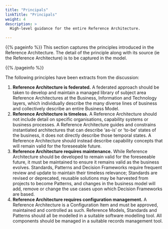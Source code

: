 ```yaml
---
title: "Principals"
linkTitle: "Principals"
weight: 4
description: >
  High-level guidance for the entire Reference Architecture.

---
```


{{% pageinfo %}}
This section captures the principles introduced in the Reference Architecture.  The detail of the principle along with its source (ie the Reference Architecture) is to be captured in the model.

{{% /pageinfo %}}

The following principles have been extracts from the discussion:

1. **Reference Architecture is federated.** A federated approach should be taken to develop and maintain a managed library of subject area Reference Architectures at the Business, Information and Technology layers, which individually describe the many diverse lines of business and collectively describe an entire Business Model.
1. **Reference Architecture is timeless.** A Reference Architecture should not include detail on specific organisations, capability systems or business processes. A Reference Architecture guides and constrains instantiated architectures that can describe ‘as-is’ or ‘to-be’ states of the business, it does not directly describe those temporal states. A Reference Architecture should instead describe capability concepts that will remain valid for the foreseeable future.
1. **Reference Architecture requires maintenance.** While Reference Architecture should be developed to remain valid for the foreseeable future, it must be maintained to ensure it remains valid as the business evolves. Standards, Patterns and Decision Frameworks require frequent review and update to maintain their timeless relevance; Standards are revised or deprecated, reusable solutions may be harvested from projects to become Patterns, and changes in the business model will add, remove or change the use cases upon which Decision Frameworks are based.
1. **Reference Architecture requires configuration management.** A Reference Architecture is a Configuration Item and must be approved, maintained and controlled as such. Reference Models, Standards and Patterns should all be modelled in a suitable software modelling tool. All components should be managed in a suitable records management tool.
